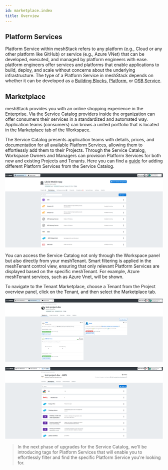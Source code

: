 ```yaml
---
id: marketplace.index
title: Overview
---
```

## Platform Services

Platform Service within meshStack refers to any platform (e.g., Cloud or any other platform like GitHub) or service (e.g., Azure VNet) that can be  developed, executed, and managed by platform engineers with ease. platform engineers offer services and platforms that enable applications to build, deploy, and scale without concerns about the underlying infrastructure. The type of a Platform Service in meshStack depends on whether it can be developed as a [Building Blocks](administration.building-blocks.md), [Platform](administration.platforms.md), or [OSB Service](marketplace.service-instances.md).


## Marketplace

meshStack provides you with an online shopping experience in the Enterprise. Via the Service Catalog providers inside the organization can offer consumers their services in a standardized and automated way.  Application teams (consumers) can brows a united portfolio that is located in the Marketplace tab of the Workspace.

The Service Catalog presents application teams with details, prices, and documentation for all available Platform Services, allowing them to effortlessly add them to their Projects. Through the Service Catalog, Workspace Owners and Managers can provision Platform Services for both new and existing Projects and Tenants. Here you can find a [guide](meshstack.how-to.add-platformservice.md) for adding different Platform Services from the Service Catalog.

![Overview of Marketplace](assets/marketplace/marketplace-overview.png)

You can access the Service Catalog not only through the Workspace panel but also directly from your meshTenant. Smart filtering is applied in the meshTenant control view, ensuring that only relevant Platform Services are displayed based on the specific meshTenant. For example, Azure meshTenant services, such as Azure Vnet, will be shown. 

To navigate to the Tenant Marketplace, choose a Tenant from the Project overview panel, click on the Tenant, and then select the Marketplace tab.

![Overview of Tenant](assets/marketplace/tenant-overview.png)

![Marketplace Tenant](assets/marketplace/tenant-marketplace.png)

>In the next phase of upgrades for the Service Catalog, we'll be introducing tags for Platform Services that will enable you to effortlessly filter and find the specific Platform Service you're looking for.
